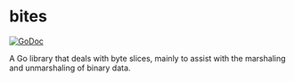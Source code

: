 # bites

[![GoDoc](https://godoc.org/github.com/PieterD/bites?status.svg)](https://godoc.org/github.com/PieterD/bites)

A Go library that deals with byte slices, mainly to assist with the marshaling and unmarshaling of binary data.
